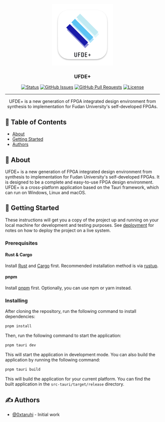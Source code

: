 <p align="center">
  <a href="" rel="noopener">
 <img width=200px height=200px src="./src-tauri/icons/128x128@2x.png" alt="UFDE+ Logo"></a>
</p>

<h3 align="center">UFDE+</h3>

<div align="center">

[![Status](https://img.shields.io/badge/status-active-success.svg)]()
[![GitHub Issues](https://img.shields.io/github/issues/0xtaruhi/ufde-next.svg)](https://github.com/0xtaruhi/ufde-next/issues)
[![GitHub Pull Requests](https://img.shields.io/github/issues-pr/0xtaruhi/ufde-next.svg)](https://github.com/0xtaruhi/ufde-next/pulls)
[![License](https://img.shields.io/badge/license-MIT-blue.svg)](/LICENSE)

</div>

---

<p align="center"> UFDE+ is a new generation of FPGA integrated design environment from synthesis to implementation for Fudan University's self-developed FPGAs.
    <br> 
</p>

## 📝 Table of Contents

- [About](#about)
- [Getting Started](#getting_started)
- [Authors](#authors)

## 🧐 About <a name = "about"></a>

UFDE+ is a new generation of FPGA integrated design environment from synthesis to implementation for Fudan University's self-developed FPGAs. It is designed to be a complete and easy-to-use FPGA design environment. UFDE+ is a cross-platform application based on the Tauri framework, which can run on Windows, Linux and macOS.

## 🏁 Getting Started <a name = "getting_started"></a>

These instructions will get you a copy of the project up and running on your local machine for development and testing purposes. See [deployment](#deployment) for notes on how to deploy the project on a live system.

### Prerequisites

#### Rust & Cargo

Install [Rust](https://www.rust-lang.org/tools/install) and [Cargo](https://doc.rust-lang.org/cargo/getting-started/installation.html) first. Recommended installation method is via [rustup](https://rustup.rs/).

#### pnpm

Install [pnpm](https://pnpm.io/installation) first. Optionally, you can use npm or yarn instead.

### Installing

After cloning the repository, run the following command to install dependencies:

```bash
pnpm install
```

Then, run the following command to start the application:

```bash
pnpm tauri dev
```

This will start the application in development mode. You can also build the application by running the following command:

```bash
pnpm tauri build
```

This will build the application for your current platform. You can find the built application in the `src-tauri/target/release` directory.

## ✍️ Authors <a name = "authors"></a>

- [@0xtaruhi](https://github.com/0xtaruhi) - Initial work